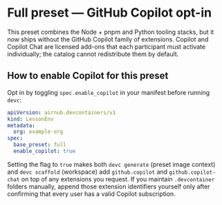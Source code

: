# Full preset — GitHub Copilot opt-in

This preset combines the Node + pnpm and Python tooling stacks, but it now ships without the GitHub Copilot family of extensions.
Copilot and Copilot Chat are licensed add-ons that each participant must activate individually; the catalog cannot redistribute
them by default.

## How to enable Copilot for this preset

Opt in by toggling `spec.enable_copilot` in your manifest before running `devc`:

```yaml
apiVersion: airnub.devcontainers/v1
kind: LessonEnv
metadata:
  org: example-org
spec:
  base_preset: full
  enable_copilot: true
```

Setting the flag to `true` makes both `devc generate` (preset image context) and `devc scaffold` (workspace) add `github.copilot`
and `github.copilot-chat` on top of any extensions you request.
If you maintain `.devcontainer` folders manually, append those extension identifiers yourself only after confirming that every
user has a valid Copilot subscription.
